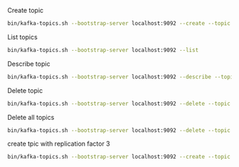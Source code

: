 Create topic

```bash
bin/kafka-topics.sh --bootstrap-server localhost:9092 --create --topic topic1
```

List topics

```bash
bin/kafka-topics.sh --bootstrap-server localhost:9092 --list
```

Describe topic

```bash
bin/kafka-topics.sh --bootstrap-server localhost:9092 --describe --topic topic1
```

Delete topic

```bash
bin/kafka-topics.sh --bootstrap-server localhost:9092 --delete --topic topic1 --if-exists
```

Delete all topics

```bash
bin/kafka-topics.sh --bootstrap-server localhost:9092 --delete --topic '*' --if-exists
```

create tpic with replication factor 3

```bash
bin/kafka-topics.sh --bootstrap-server localhost:9092 --create --topic topic1 --partitions 3 --replication-factor 3
```

```

```

